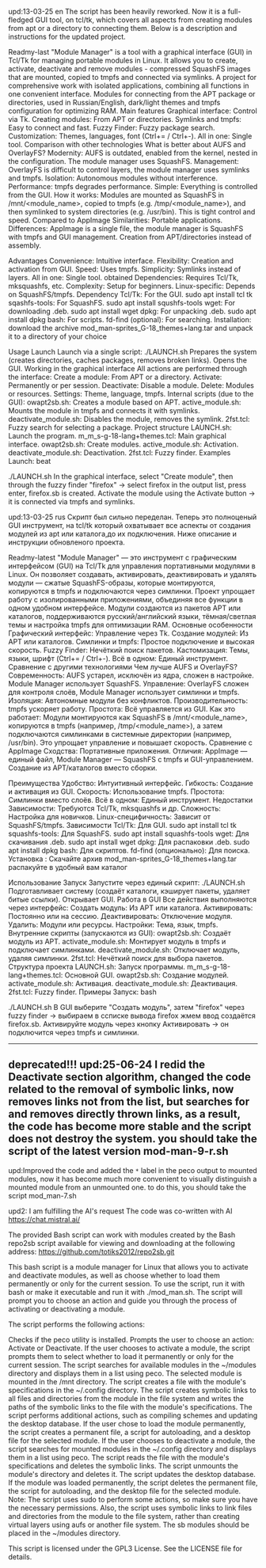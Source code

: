upd:13-03-25
en
The script has been heavily reworked. Now it is a full-fledged GUI tool, on tcl/tk, which covers all aspects from creating modules from apt or a directory to connecting them. Below is a description and instructions for the updated project.


Readmy-last
"Module Manager" is a tool with a graphical interface (GUI) in Tcl/Tk for managing portable modules in Linux. It allows you to create, activate, deactivate and remove modules - compressed SquashFS images that are mounted, copied to tmpfs and connected via symlinks. A project for comprehensive work with isolated applications, combining all functions in one convenient interface.
Modules for connecting from the APT package or directories, used in Russian/English, dark/light themes and tmpfs configuration for optimizing RAM.
Main features
Graphical interface: Control via Tk.
Creating modules: From APT or directories.
Symlinks and tmpfs: Easy to connect and fast.
Fuzzy Finder: Fuzzy package search.
Customization: Themes, languages, font (Ctrl+= / Ctrl+-).
All in one: Single tool.
Comparison with other technologies
What is better about AUFS and OverlayFS?
Modernity: AUFS is outdated, enabled from the kernel, nested in the configuration. The module manager uses SquashFS.
Management: OverlayFS is difficult to control layers, the module manager uses symlinks and tmpfs.
Isolation: Autonomous modules without interference.
Performance: tmpfs degrades performance.
Simple: Everything is controlled from the GUI.
How it works: Modules are mounted as SquashFS in /mnt/<module_name>, copied to tmpfs (e.g. /tmp/<module_name>), and then symlinked to system directories (e.g. /usr/bin). This is tight control and speed.
Compared to AppImage
Similarities: Portable applications.
Differences: AppImage is a single file, the module manager is SquashFS with tmpfs and GUI management. Creation from APT/directories instead of assembly.

Advantages
Convenience: Intuitive interface.
Flexibility: Creation and activation from GUI.
Speed: Uses tmpfs.
Simplicity: Symlinks instead of layers.
All in one: Single tool.
obtained
Dependencies: Requires Tcl/Tk, mksquashfs, etc.
Complexity: Setup for beginners.
Linux-specific: Depends on SquashFS/tmpfs.
Dependency
Tcl/Tk: For the GUI.
sudo apt install tcl tk
sqashfs-tools: For SquashFS.
sudo apt install squshfs-tools
wget: For downloading .deb.
sudo apt install wget
dpkg: For unpacking .deb.
sudo apt install dpkg
bash: For scripts.
fd-find (optional): For searching.
Installation: download the archive mod_man-sprites_G-18_themes+lang.tar and unpack it to a directory of your choice

Usage
Launch
Launch via a single script:
./LAUNCH.sh
Prepares the system (creates directories, caches packages, removes broken links).
Opens the GUI.
Working in the graphical interface
All actions are performed through the interface:
Create a module: From APT or a directory.
Activate: Permanently or per session.
Deactivate: Disable a module.
Delete: Modules or resources.
Settings: Theme, language, tmpfs.
Internal scripts (due to the GUI):
owapt2sb.sh: Creates a module based on APT.
active_module.sh: Mounts the module in tmpfs and connects it with symlinks.
deactivate_module.sh: Disables the module, removes the symlink.
2fst.tcl: Fuzzy search for selecting a package.
Project structure
LAUNCH.sh: Launch the program.
m_m_s-g-18-lang+themes.tcl: Main graphical interface.
owapt2sb.sh: Create modules.
active_module.sh: Activation.
deactivate_module.sh: Deactivation.
2fst.tcl: Fuzzy finder.
Examples
Launch:
beat

./LAUNCH.sh
In the graphical interface, select "Create module", then through the fuzzy finder "firefox" → select firefox in the output list, press enter, firefox.sb is created.
Activate the module using the Activate button → it is connected via tmpfs and symlinks.

upd:13-03-25
rus
Скрипт был сильно переделан. Теперь это полноценый GUI инструмент, на tcl/tk  который охватывает все аспекты от создания модулей из apt или каталога,до их подключения. Ниже описание и инструкции обновленого проекта.

Readmy-latest
"Module Manager" — это инструмент с графическим интерфейсом (GUI) на Tcl/Tk для управления портативными модулями в Linux. Он позволяет создавать, активировать, деактивировать и удалять модули — сжатые SquashFS-образы, которые монтируются, копируются в tmpfs и подключаются через симлинки. Проект упрощает работу с изолированными приложениями, объединяя все функции в одном удобном интерфейсе.
Модули создаются из пакетов APT или каталогов, поддерживаются русский/английский языки, тёмная/светлая темы и настройка tmpfs для оптимизации RAM.
Основные особенности
Графический интерфейс: Управление через Tk.
Создание модулей: Из APT или каталогов.
Симлинки и tmpfs: Простое подключение и высокая скорость.
Fuzzy Finder: Нечёткий поиск пакетов.
Кастомизация: Темы, языки, шрифт (Ctrl+= / Ctrl+-).
Всё в одном: Единый инструмент.
Сравнение с другими технологиями
Чем лучше AUFS и OverlayFS?
Современность: AUFS устарел, исключён из ядра, сложен в настройке. Module Manager использует SquashFS.
Управление: OverlayFS сложен для контроля слоёв, Module Manager использует симлинки и tmpfs.
Изоляция: Автономные модули без конфликтов.
Производительность: tmpfs ускоряет работу.
Простота: Всё управляется из GUI.
Как это работает: Модули монтируются как SquashFS в /mnt/<module_name>, копируются в tmpfs (например, /tmp/<module_name>), а затем подключаются симлинками в системные директории (например, /usr/bin). Это упрощает управление и повышает скорость.
Сравнение с AppImage
Сходства: Портативные приложения.
Отличия: AppImage — единый файл, Module Manager — SquashFS с tmpfs и GUI-управлением. Создание из APT/каталогов вместо сборки.

Преимущества
Удобство: Интуитивный интерфейс.
Гибкость: Создание и активация из GUI.
Скорость: Использование tmpfs.
Простота: Симлинки вместо слоёв.
Всё в одном: Единый инструмент.
Недостатки
Зависимости: Требуются Tcl/Tk, mksquashfs и др.
Сложность: Настройка для новичков.
Linux-специфичность: Зависит от SquashFS/tmpfs.
Зависимости
Tcl/Tk: Для GUI.
sudo apt install tcl tk
squashfs-tools: Для SquashFS.
sudo apt install squashfs-tools
wget: Для скачивания .deb.
sudo apt install wget
dpkg: Для распаковки .deb.
sudo apt install dpkg
bash: Для скриптов.
fd-find (опционально): Для поиска.
Установка : Скачайте архив mod_man-sprites_G-18_themes+lang.tar распакуйте в удобный вам каталог 

Использование
Запуск
Запустите через единый скрипт:
./LAUNCH.sh
Подготавливает систему (создаёт каталоги, кэширует пакеты, удаляет битые ссылки).
Открывает GUI.
Работа в GUI
Все действия выполняются через интерфейс:
Создать модуль: Из APT или каталога.
Активировать: Постоянно или на сессию.
Деактивировать: Отключение модуля.
Удалить: Модули или ресурсы.
Настройки: Тема, язык, tmpfs.
Внутренние скрипты (запускаются из GUI):
owapt2sb.sh: Создаёт модуль из APT.
activate_module.sh: Монтирует модуль в tmpfs и подключает симлинками.
deactivate_module.sh: Отключает модуль, удаляя симлинки.
2fst.tcl: Нечёткий поиск для выбора пакетов.
Структура проекта
LAUNCH.sh: Запуск программы.
m_m_s-g-18-lang+themes.tcl: Основной GUI.
owapt2sb.sh: Создание модулей.
activate_module.sh: Активация.
deactivate_module.sh: Деактивация.
2fst.tcl: Fuzzy finder.
Примеры
Запуск:
bash

./LAUNCH.sh
В GUI выберите "Создать модуль", затем "firefox" через fuzzy finder → выбираем в ссписке вывода  firefox жмем ввод создаётся firefox.sb.
Активируйте модуль через кнопку Активировать → он подключится через tmpfs и симлинки.



--------------------------------------------------------------
deprecated!!!
upd:25-06-24
I redid the Deactivate section algorithm, changed the code related to the removal of symbolic links, now removes links not from the list, but searches for and removes directly thrown links, as a result, the code has become more stable and the script does not destroy the system.
you should take the script of the latest version mod-man-9-r.sh
---------------------------------------------------------------

upd:Improved the code and added the `*` label in the peco output to mounted modules, now it has become much more convenient to visually distinguish a mounted module from an unmounted one. to do this, you should take the script mod_man-7.sh

upd2: I am fulfilling the AI's request The code was co-written with AI https://chat.mistral.ai/

The provided Bash script can work with modules created by the Bash repo2sb script available for viewing and downloading at the following address: https://github.com/totiks2012/repo2sb.git

This bash script is a module manager for Linux that allows you to activate and deactivate modules, as well as choose whether to load them permanently or only for 
the current session. To use the script, run it with bash or make it executable and run it with ./mod_man.sh. 
The script will prompt you to choose an action and guide you through the process of activating or deactivating a module.

The script performs the following actions:

Checks if the peco utility is installed.
Prompts the user to choose an action: Activate or Deactivate.
If the user chooses to activate a module, the script prompts them to select whether to load it permanently or only for the current session.
The script searches for available modules in the ~/modules directory and displays them in a list using peco.
The selected module is mounted in the /mnt directory.
The script creates a file with the module's specifications in the ~/.config directory.
The script creates symbolic links to all files and directories from the module in the 
file system and writes the paths of the symbolic links to the file with the module's specifications.
The script performs additional actions, such as compiling schemes and updating the desktop database.
If the user chose to load the module permanently, the script creates a permanent file, a script for autoloading, and a desktop file for the selected module.
If the user chooses to deactivate a module, the script searches for mounted modules in the ~/.config directory and displays them in a list using peco.
The script reads the file with the module's specifications and deletes the symbolic links.
The script unmounts the module's directory and deletes it.
The script updates the desktop database.
If the module was loaded permanently, the script deletes the permanent file, the script for autoloading, and the desktop file for the selected module.
Note: The script uses sudo to perform some actions, so make sure you have the necessary permissions. Also, the script uses symbolic links to link files and
 directories from the module to the file system, rather than creating virtual layers using aufs or another file system. The sb modules should be placed in the ~/modules directory.

This script is licensed under the GPL3 License. See the LICENSE file for details.
